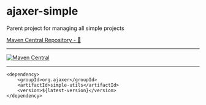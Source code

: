 # ajaxer-simple 
Parent project for managing all simple projects

[Maven Central Repository - 🔗](https://mvnrepository.com/artifact/org.ajaxer/simple)

---
[![Maven Central](https://maven-badges.herokuapp.com/maven-central/org.ajaxer/simple/badge.svg)](https://maven-badges.herokuapp.com/maven-central/io.github.jaxer-in/jaxer-parent)

---

```
<dependency>
    <groupId>org.ajaxer</groupId>
    <artifactId>simple-utils</artifactId>
    <version>${latest-version}</version>
</dependency>
```